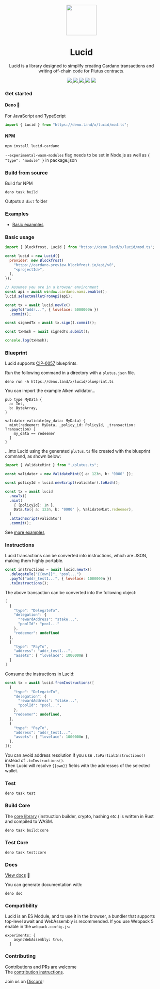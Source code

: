 <p align="center">
  <img width="100px" src="./logo/lucid.svg" align="center"/>
  <h1 align="center">Lucid</h1>
  <p align="center">Lucid is a library designed to simplify creating Cardano transactions and writing off-chain code for Plutus contracts.</p>

<p align="center">
    <a href="https://www.npmjs.com/package/lucid-cardano">
      <img src="https://img.shields.io/npm/v/lucid-cardano?style=for-the-badge" />
    </a>
     <a href="https://doc.deno.land/https://deno.land/x/lucid/mod.ts">
      <img src="https://img.shields.io/readthedocs/cardano-lucid?style=for-the-badge" />
    </a>
    <a href="https://www.npmjs.com/package/lucid-cardano">
      <img src="https://img.shields.io/npm/dw/lucid-cardano?style=for-the-badge" />
    </a>
    <img src="https://img.shields.io/npm/l/lucid-cardano?style=for-the-badge" />
    <a href="https://twitter.com/spacebudznft">
      <img src="https://img.shields.io/twitter/follow/spacebudznft?style=for-the-badge&logo=twitter" />
    </a>
  </p>

</p>

### Get started

#### Deno 🦕

For JavaScript and TypeScript

```js
import { Lucid } from "https://deno.land/x/lucid/mod.ts";
```

#### NPM

```
npm install lucid-cardano
```

`--experimental-wasm-modules` flag needs to be set in Node.js as well as `{ "type": "module" }` in package.json

### Build from source

Build for NPM

```
deno task build
```

Outputs a `dist` folder

### Examples

- [Basic examples](./examples/)

### Basic usage

```js
import { Blockfrost, Lucid } from "https://deno.land/x/lucid/mod.ts";

const lucid = new Lucid({
  provider: new Blockfrost(
    "https://cardano-preview.blockfrost.io/api/v0",
    "<projectId>",
  ),
});

// Assumes you are in a browser environment
const api = await window.cardano.nami.enable();
lucid.selectWalletFromApi(api);

const tx = await lucid.newTx()
  .payTo("addr...", { lovelace: 5000000n })
  .commit();

const signedTx = await tx.sign().commit();

const txHash = await signedTx.submit();

console.log(txHash);
```

### Blueprint

Lucid supports [CIP-0057](https://github.com/cardano-foundation/CIPs/tree/master/CIP-0057) blueprints.

Run the following command in a directory with a `plutus.json` file.

```
deno run -A https://deno.land/x/lucid/blueprint.ts
```

You can import the example Aiken validator...

```
pub type MyData {
  a: Int,
  b: ByteArray,
}

validator validate(my_data: MyData) {
  mint(redeemer: MyData, _policy_id: PolicyId, _transaction: Transaction) {
    my_data == redeemer
  } 
}
```

...into Lucid using the generated `plutus.ts` file created with the blueprint command, as shown below:

```ts
import { ValidateMint } from "./plutus.ts";

const validator = new ValidateMint({ a: 123n, b: "0000" });

const policyId = lucid.newScript(validator).toHash();

const tx = await lucid
  .newTx()
  .mint(
    { [policyId]: 1n },
    Data.to({ a: 123n, b: "0000" }, ValidateMint.redeemer),
  )
  .attachScript(validator)
  .commit();
```

See [more examples](./tests/data.test.ts)

### Instructions

Lucid transactions can be converted into instructions, which are JSON, making them highly portable.

```js
const instructions = await lucid.newTx()
  .delegateTo("{{own}}", "pool...")
  .payTo("addr_test1...", { lovelace: 1000000n })
  .toInstructions();
```

The above transaction can be converted into the following object:

```js
[
  {
    "type": "DelegateTo",
    "delegation": {
      "rewardAddress": "stake...",
      "poolId": "pool..."
    },
    "redeemer": undefined
  },
  {
    "type": "PayTo",
    "address": "addr_test1...",
    "assets": { "lovelace": 1000000n }
  }
]
```

Consume the instructions in Lucid:

```js
const tx = await lucid.fromInstructions([
  {
    "type": "DelegateTo",
    "delegation": {
      "rewardAddress": "stake...",
      "poolId": "pool...",
    },
    "redeemer": undefined,
  },
  {
    "type": "PayTo",
    "address": "addr_test1...",
    "assets": { "lovelace": 1000000n },
  },
]);
```

You can avoid address resolution if you use `.toPartialInstructions()` instead of `.toInstructions()`.\
Then Lucid will resolve `{{own}}` fields with the addresses of the selected wallet.

### Test

```
deno task test
```

### Build Core

The [core library](./src/core/libs/lucid_core/) (instruction builder, crypto, hashing etc.) is written in Rust and compiled to WASM.

```
deno task build:core
```

### Test Core

```
deno task test:core
```

### Docs

[View docs](https://doc.deno.land/https://deno.land/x/lucid/mod.ts) 📖

You can generate documentation with:

```
deno doc
```

### Compatibility

Lucid is an ES Module, and to use it in the browser, a bundler that supports top-level await and WebAssembly is recommended. If you use Webpack 5 enable in
the `webpack.config.js`:

```
experiments: {
    asyncWebAssembly: true,
  }
```

### Contributing

Contributions and PRs are welcome\
The [contribution instructions](./CONTRIBUTING.md).

Join us on [Discord](https://discord.gg/82MWs63Tdm)!
